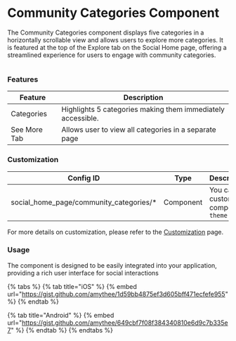 # Community Categories Component

The Community Categories component displays five categories in a horizontally scrollable view and allows users to explore more categories. It is featured at the top of the Explore tab on the Social Home page, offering a streamlined experience for users to engage with community categories.

<div align="center" data-full-width="false"><figure><img src="../../../../../.gitbook/assets/Tabs.png" alt=""><figcaption></figcaption></figure></div>

### Features

| Feature      | Description                                                 |
| ------------ | ----------------------------------------------------------- |
| Categories   | Highlights 5 categories making them immediately accessible. |
| See More Tab | Allows user to view all categories in a separate page       |

### Customization

<table><thead><tr><th width="301">Config ID</th><th width="122">Type</th><th>Description</th></tr></thead><tbody><tr><td>social_home_page/community_categories/*</td><td>Component</td><td>You can customize component <code>theme</code></td></tr></tbody></table>

For more details on customization, please refer to the [Customization](../../../customization/) page.

### Usage <a href="#usage" id="usage"></a>

The component is designed to be easily integrated into your application, providing a rich user interface for social interactions

{% tabs %}
{% tab title="iOS" %}
{% embed url="https://gist.github.com/amythee/1d59bb4875ef3d605bff471ecfefe955" %}
{% endtab %}

{% tab title="Android" %}
{% embed url="https://gist.github.com/amythee/649cbf7f08f384340810e6d9c7b335e7" %}
{% endtab %}
{% endtabs %}
